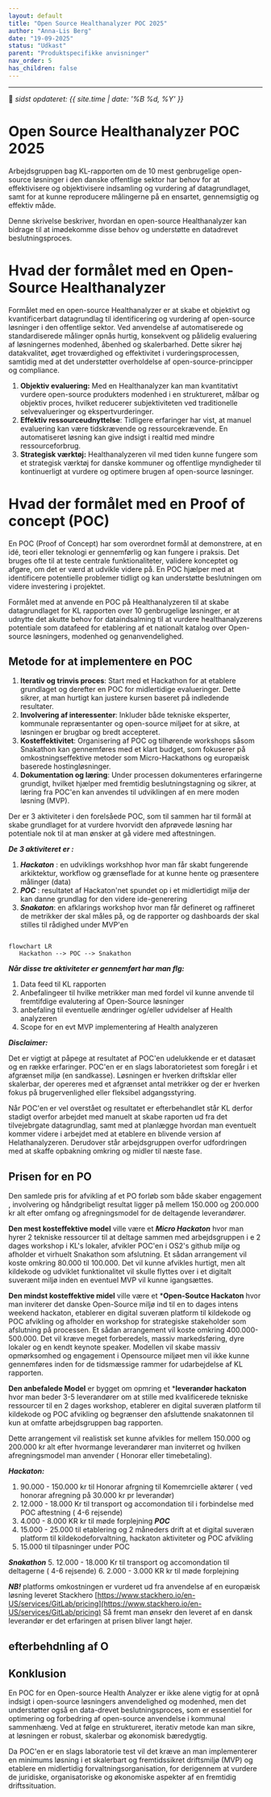 ```yaml
---
layout: default
title: "Open Source Healthanalyzer POC 2025"
author: "Anna-Lis Berg"
date: "19-09-2025"
status: "Udkast" 
parent: "Produktspecifikke anvisninger"
nav_order: 5
has_children: false
---
```

---

📆 _sidst opdateret: {{ site.time | date: '%B %d, %Y' }}_

# Open Source Healthanalyzer POC 2025

Arbejdsgruppen bag KL-rapporten om de 10 mest genbrugelige open-source løsninger i den danske offentlige sektor har behov for at effektivisere og objektivisere indsamling og vurdering af datagrundlaget, samt for at kunne reproducere målingerne på en ensartet, gennemsigtig og effektiv måde.

Denne skrivelse beskriver, hvordan en open-source Healthanalyzer kan bidrage til at imødekomme disse behov og understøtte en datadrevet beslutningsproces.

# Hvad der formålet med en Open-Source Healthanalyzer

Formålet med en open-source Healthanalyzer er at skabe et objektivt og kvantificerbart datagrundlag til identificering og vurdering af open-source løsninger i den offentlige sektor. 
Ved anvendelse af automatiserede og standardiserede målinger opnås hurtig, konsekvent og pålidelig evaluering af løsningernes modenhed, åbenhed og skalerbarhed. 
Dette sikrer høj datakvalitet, øget troværdighed og effektivitet i vurderingsprocessen, samtidig med at det understøtter overholdelse af open-source-principper og compliance.

1. **Objektiv evaluering:** Med en Healthanalyzer kan man kvantitativt vurdere open-source produkters modenhed i en struktureret, målbar og objektiv proces, hvilket reducerer subjektiviteten ved traditionelle selvevalueringer og ekspertvurderinger.
2. **Effektiv ressourceudnyttelse**: Tidligere erfaringer har vist, at manuel evaluering kan være tidskrævende og ressourcekrævende. En automatiseret løsning kan give indsigt i realtid med mindre ressourceforbrug.
3. **Strategisk værktøj:** Healthanalyzeren vil med tiden kunne fungere som et strategisk værktøj for danske kommuner og offentlige myndigheder til kontinuerligt at vurdere og optimere brugen af open-source løsninger.

# Hvad der formålet med en  Proof of concept (POC)
En POC (Proof of Concept) har som overordnet formål at demonstrere, at en idé, teori eller teknologi er gennemførlig og kan fungere i praksis. Det bruges ofte til at teste centrale funktionaliteter, validere konceptet og afgøre, om det er værd at udvikle videre på. En POC hjælper med at identificere potentielle problemer tidligt og kan understøtte beslutningen om videre investering i projektet.

Formålet med at anvende en POC på Healthanalyzeren til at skabe datagrundlaget for KL rapporten over 10 genbrugelige løsninger, er at udnytte det akutte behov for dataindsalming til at vurdere healthanalyzerens potentiale som datafeed for etablering af et nationalt katalog over Open-source løsningers, modenhed og genanvendelighed.


## Metode for at implementere en POC
1. **Iterativ og trinvis proces**: Start med et Hackathon for at etablere grundlaget og derefter en POC for midlertidige evalueringer. Dette sikrer, at man hurtigt kan justere kursen baseret på indledende resultater.
2. **Involvering af interessenter**: Inkluder både tekniske eksperter, kommunale repræsentanter og open-source miljøet for at sikre, at løsningen er brugbar og bredt accepteret.
3. **Kosteffektivitet**: Organisering af POC og tilhørende workshops såsom Snakathon kan gennemføres med et klart budget, som fokuserer på omkostningseffektive metoder som Micro-Hackathons og europæisk baserede hostingløsninger.
4. **Dokumentation og læring**: Under processen dokumenteres erfaringerne grundigt, hvilket hjælper med fremtidig beslutningstagning og sikrer, at læring fra POC'en kan anvendes til udviklingen af en mere moden løsning (MVP).

Der er 3 aktiviteter i den forelsåede POC, som til sammen har til formål at skabe grundlaget for at vurdere hvorvidt den afprøvede løsning har potentiale nok til at man ønsker at gå videre med aftestningen. 

***De 3 aktiviteret er :***
1. ***Hackaton*** : en udviklings workshhop hvor man får skabt fungerende arkiktektur, workflow og grænseflade for at kunne hente og præsentere målinger (data)
2. ***POC*** : resultatet af Hackaton'net spundet op i et midlertidigt miljø der kan danne grundlag for den videre ide-generering
3. ***Snakaton***: en afklarings workshop hvor man får defineret og raffineret de metrikker der skal måles på, og de rapporter og dashboards der skal stilles til rådighed under MVP'en

```mermaid

flowchart LR
   Hackathon --> POC --> Snakathon 

```

***Når disse tre aktiviteter er gennemført har man flg:***
1. Data feed til KL rapporten
2. Anbefalingeer til hvilke metrikker man med fordel vil kunne anvende til fremtifdige evalutering af Open-Source løsninger
4. anbefaling til eventuelle ændringer og/eller udvidelser af Health analyzeren
7. Scope for en evt MVP implementering af Health analyzeren

***Disclaimer:*** 

Det er vigtigt at påpege at resultatet af POC'en udelukkende er et datasæt og en række erfaringer.
POC'en er en slags laboratorietest som foregår i et afgrænset miljø (en sandkasse). 
Løsningen er hverken driftsklar eller skalerbar, der opereres med et afgrænset antal metrikker og der er hverken fokus på brugervenlighed eller fleksibel adgangsstyring.

Når POC'en er vel overstået og resultatet er efterbehandlet står KL derfor stadigt overfor arbejdet med manuelt at skabe raporten ud fra det tilvejebrgate datagrundlag, samt med at planlægge hvordan man eventuelt kommer videre i arbejdet med at etablere en blivende version af Helathanalyzeren.
Derudover står arbejdsgruppen overfor udfordringen med at skaffe opbakning omkring og midler til næste fase.


## Prisen for en PO
Den samlede pris for afvikling af et PO forløb som både skaber engagement , involvering og håndgribeligt resultat  ligger på mellem 150.000 og 200.000 kr alt efter omfang og afregningsmodel for de deltagende leverandører.

**Den mest kosteffektive model** ville være et ***Micro Hackaton*** hvor man hyrer 2 tekniske ressourcer til at deltage sammen med arbejdsgruppen i e 2 dages workshop i KL's lokaler, afvikler POC'en i OS2's github miljø og afholder et virhuelt Snakathon som afslutning.
Et sådan arrangement vil koste omkring 80.000 til 100.000. Det vil kunne afvikles hurtigt, men alt kildekode og udviklet funktionalitet vil skulle flyttes over i et digitalt suverænt miljø inden en eventuel MVP vil kunne igangsættes. 

**Den mindst kosteffektive midel** ville være et ***Open-Soutce Hackaton** hvor man inviterer det danske Open-Source miljø ind til en to dages intens weekend hackaton, etablerer en digital suveræn platform til kildekode og POC afvikling og afholder en workshop for strategiske stakeholder som afslutning på processen. 
Et sådan arrangement vil koste omkring 400.000- 500.000. Det vil kræve meget forberedels, massiv markedsføring, dyre lokaler og en kendt keynote speaker. Modellen vil skabe massiv opmørksomhed og engagement i Opensource miljøet men vil ikke kunne gennemføres inden for de tidsmæssige rammer for udarbejdelse af KL rapporten. 

**Den anbefalede Model** er bygget om opmring et ***leverandør hackaton** hvor man beder 3-5 leverandører om at stille med kvalificerede tekniske ressourcer til en 2 dages workshop, etablerer en digital suveræn platform til kildekode og POC afvikling og begrænser den afsluttende snakatonnen til kun at omfatte arbejdsgruppen bag rapporten. 

Dette arrangement vil realistisk set kunne afvikles for mellem 150.000 og 200.000 kr alt efter hvormange leverandører man inviterret og hvilken afregningsmodel man anvender ( Honorar eller timebetaling).

***Hackaton:***
   1. 90.000 - 150.000  kr til Honorar afrgning til Komemrcielle aktører ( ved honorar afregning på 30.000 kr pr leverandør)
   2. 12.000 - 18.000 Kr til transport og accomondation til i forbindelse med POC aftestning ( 4-6 rejsende)
   3. 4.000 - 8.000 KR kr til møde forplejning
***POC***
   4. 15.000 - 25.000 til etablering og 2 måneders drift at et digital suveræn platform til kildekodeforvaltning, hackaton aktiviteter og POC afvikling
   5. 15.000  til tilpasninger under POC

***Snakathon***
   5. 12.000 - 18.000 Kr til transport og accomondation til deltagerne ( 4-6 rejsende)
   6. 2.000 - 3.000 KR kr til møde forplejning
   
  ***NB!*** platforms omkostningen er vurderet ud fra anvendelse af en europæisk løsning leveret Stackhero [https://www.stackhero.io/en-US/services/GitLab/pricing](https://www.stackhero.io/en-US/services/GitLab/pricing)
   Så fremt man ønsekr den leveret af en dansk leverandør er det  erfaringen at prisen bliver langt højer.

## efterbehdnling af O

## Konklusion
En POC for en Open-source Health Analyzer er ikke alene vigtig for at opnå indsigt i open-source løsningers anvendelighed og modenhed, men det understøtter også en data-drevet beslutningsproces, som er essentiel for optimering og forbedring af open-source anvendelse i kommunal sammenhæng. Ved at følge en struktureret, iterativ metode kan man sikre, at løsningen er robust, skalerbar og økonomisk bæredygtig.

Da POC'en er en slags laboratorie test vil det kræve an man implementerer en minimums løsning i et skalerbart og fremtidssikret driftsmiljø (MVP) og etablere en midlertidig forvaltningsorganisation, for derigennem at vurdere de juridiske, organisatoriske og økonomiske aspekter af en fremtidig driftssituation.
